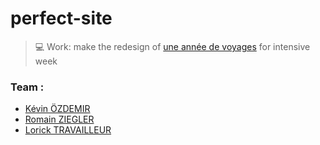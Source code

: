 # perfect-site

> 💻 Work: make the redesign of [une année de voyages](http://uneanneedevoyages.com) for intensive week

### Team :

* [Kévin ÖZDEMIR](https://github.com/KEVINYKMS)
* [Romain ZIEGLER](https://github.com/mellamorobeto)
* [Lorick TRAVAILLEUR](https://github.com/Loriick)